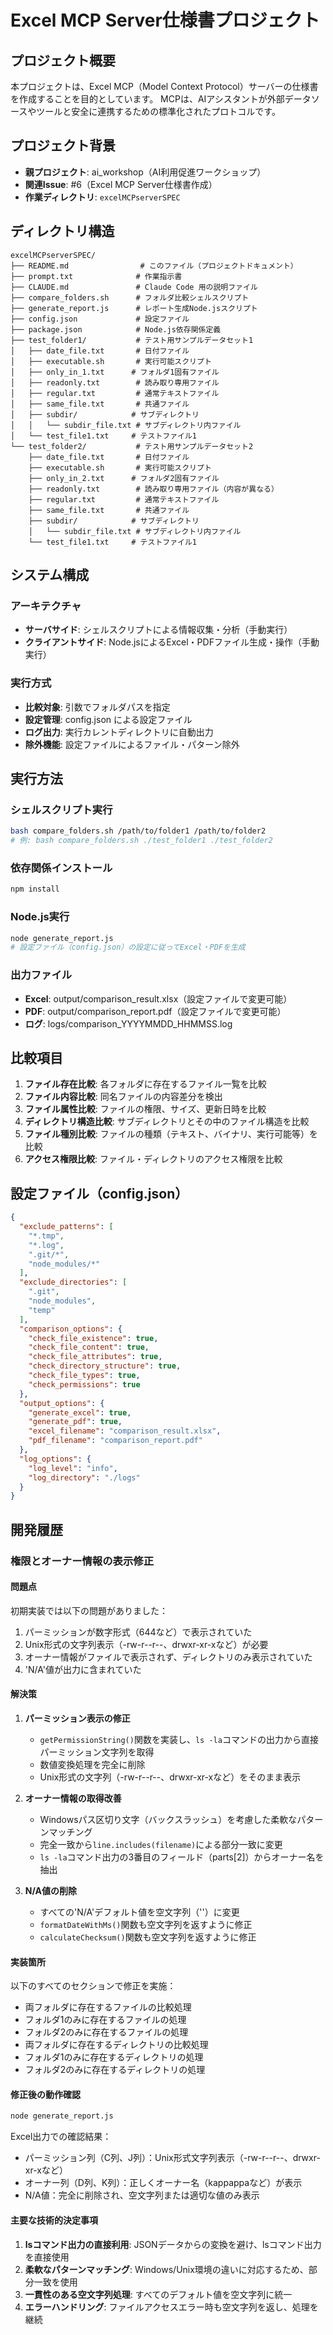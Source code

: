 # Excel MCP Server仕様書プロジェクト

## プロジェクト概要

本プロジェクトは、Excel MCP（Model Context Protocol）サーバーの仕様書を作成することを目的としています。
MCPは、AIアシスタントが外部データソースやツールと安全に連携するための標準化されたプロトコルです。

## プロジェクト背景

- **親プロジェクト**: ai_workshop（AI利用促進ワークショップ）
- **関連Issue**: #6（Excel MCP Server仕様書作成）
- **作業ディレクトリ**: `excelMCPserverSPEC`

## ディレクトリ構造

```
excelMCPserverSPEC/
├── README.md                # このファイル（プロジェクトドキュメント）
├── prompt.txt              # 作業指示書
├── CLAUDE.md               # Claude Code 用の説明ファイル
├── compare_folders.sh      # フォルダ比較シェルスクリプト
├── generate_report.js      # レポート生成Node.jsスクリプト
├── config.json             # 設定ファイル
├── package.json            # Node.js依存関係定義
├── test_folder1/           # テスト用サンプルデータセット1
│   ├── date_file.txt       # 日付ファイル
│   ├── executable.sh       # 実行可能スクリプト
│   ├── only_in_1.txt      # フォルダ1固有ファイル
│   ├── readonly.txt        # 読み取り専用ファイル
│   ├── regular.txt         # 通常テキストファイル
│   ├── same_file.txt       # 共通ファイル
│   ├── subdir/            # サブディレクトリ
│   │   └── subdir_file.txt # サブディレクトリ内ファイル
│   └── test_file1.txt     # テストファイル1
└── test_folder2/           # テスト用サンプルデータセット2
    ├── date_file.txt       # 日付ファイル
    ├── executable.sh       # 実行可能スクリプト
    ├── only_in_2.txt      # フォルダ2固有ファイル
    ├── readonly.txt        # 読み取り専用ファイル（内容が異なる）
    ├── regular.txt         # 通常テキストファイル
    ├── same_file.txt       # 共通ファイル
    ├── subdir/            # サブディレクトリ
    │   └── subdir_file.txt # サブディレクトリ内ファイル
    └── test_file1.txt     # テストファイル1
```

## システム構成

### アーキテクチャ
- **サーバサイド**: シェルスクリプトによる情報収集・分析（手動実行）
- **クライアントサイド**: Node.jsによるExcel・PDFファイル生成・操作（手動実行）

### 実行方式
- **比較対象**: 引数でフォルダパスを指定
- **設定管理**: config.json による設定ファイル
- **ログ出力**: 実行カレントディレクトリに自動出力
- **除外機能**: 設定ファイルによるファイル・パターン除外

## 実行方法

### シェルスクリプト実行
```bash
bash compare_folders.sh /path/to/folder1 /path/to/folder2
# 例: bash compare_folders.sh ./test_folder1 ./test_folder2
```

### 依存関係インストール
```bash
npm install
```

### Node.js実行
```bash
node generate_report.js
# 設定ファイル（config.json）の設定に従ってExcel・PDFを生成
```

### 出力ファイル
- **Excel**: output/comparison_result.xlsx（設定ファイルで変更可能）
- **PDF**: output/comparison_report.pdf（設定ファイルで変更可能）
- **ログ**: logs/comparison_YYYYMMDD_HHMMSS.log

## 比較項目

1. **ファイル存在比較**: 各フォルダに存在するファイル一覧を比較
2. **ファイル内容比較**: 同名ファイルの内容差分を検出
3. **ファイル属性比較**: ファイルの権限、サイズ、更新日時を比較
4. **ディレクトリ構造比較**: サブディレクトリとその中のファイル構造を比較
5. **ファイル種別比較**: ファイルの種類（テキスト、バイナリ、実行可能等）を比較
6. **アクセス権限比較**: ファイル・ディレクトリのアクセス権限を比較

## 設定ファイル（config.json）

```json
{
  "exclude_patterns": [
    "*.tmp",
    "*.log",
    ".git/*",
    "node_modules/*"
  ],
  "exclude_directories": [
    ".git",
    "node_modules",
    "temp"
  ],
  "comparison_options": {
    "check_file_existence": true,
    "check_file_content": true,
    "check_file_attributes": true,
    "check_directory_structure": true,
    "check_file_types": true,
    "check_permissions": true
  },
  "output_options": {
    "generate_excel": true,
    "generate_pdf": true,
    "excel_filename": "comparison_result.xlsx",
    "pdf_filename": "comparison_report.pdf"
  },
  "log_options": {
    "log_level": "info",
    "log_directory": "./logs"
  }
}
```

## 開発履歴

### 権限とオーナー情報の表示修正

#### 問題点
初期実装では以下の問題がありました：
1. パーミッションが数字形式（644など）で表示されていた
2. Unix形式の文字列表示（-rw-r--r--、drwxr-xr-xなど）が必要
3. オーナー情報がファイルで表示されず、ディレクトリのみ表示されていた
4. 'N/A'値が出力に含まれていた

#### 解決策
1. **パーミッション表示の修正**
   - `getPermissionString()`関数を実装し、`ls -la`コマンドの出力から直接パーミッション文字列を取得
   - 数値変換処理を完全に削除
   - Unix形式の文字列（-rw-r--r--、drwxr-xr-xなど）をそのまま表示

2. **オーナー情報の取得改善**
   - Windowsパス区切り文字（バックスラッシュ）を考慮した柔軟なパターンマッチング
   - 完全一致から`line.includes(filename)`による部分一致に変更
   - `ls -la`コマンド出力の3番目のフィールド（parts[2]）からオーナー名を抽出

3. **N/A値の削除**
   - すべての'N/A'デフォルト値を空文字列（''）に変更
   - `formatDateWithMs()`関数も空文字列を返すように修正
   - `calculateChecksum()`関数も空文字列を返すように修正

#### 実装箇所
以下のすべてのセクションで修正を実施：
- 両フォルダに存在するファイルの比較処理
- フォルダ1のみに存在するファイルの処理
- フォルダ2のみに存在するファイルの処理
- 両フォルダに存在するディレクトリの比較処理
- フォルダ1のみに存在するディレクトリの処理
- フォルダ2のみに存在するディレクトリの処理

#### 修正後の動作確認
```bash
node generate_report.js
```

Excel出力での確認結果：
- パーミッション列（C列、J列）：Unix形式文字列表示（-rw-r--r--、drwxr-xr-xなど）
- オーナー列（D列、K列）：正しくオーナー名（kappappaなど）が表示
- N/A値：完全に削除され、空文字列または適切な値のみ表示

#### 主要な技術的決定事項
1. **lsコマンド出力の直接利用**: JSONデータからの変換を避け、lsコマンド出力を直接使用
2. **柔軟なパターンマッチング**: Windows/Unix環境の違いに対応するため、部分一致を使用
3. **一貫性のある空文字列処理**: すべてのデフォルト値を空文字列に統一
4. **エラーハンドリング**: ファイルアクセスエラー時も空文字列を返し、処理を継続